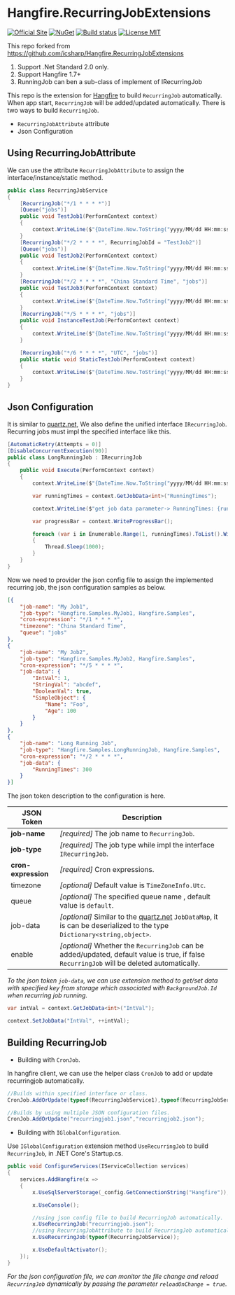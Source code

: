 # Hangfire.RecurringJobExtensions

[![Official Site](https://img.shields.io/badge/site-hangfire.io-blue.svg)](http://hangfire.io)
[![NuGet](https://buildstats.info/nuget/Hangfire.RecurringJobExtensions)](https://www.nuget.org/packages/Hangfire.RecurringJobExtensions/)
[![Build status](https://ci.appveyor.com/api/projects/status/i02yxvu0mvhyv5nk?svg=true)](https://ci.appveyor.com/project/icsharp/hangfire-recurringjobextensions)
[![License MIT](https://img.shields.io/badge/license-MIT-green.svg)](http://opensource.org/licenses/MIT)

This repo forked from https://github.com/icsharp/Hangfire.RecurringJobExtensions

1. Support .Net Standard 2.0 only. 
2. Support Hangfire 1.7+
3. RunningJob can ben a sub-class of implement of IRecurringJob

This repo is the extension for [Hangfire](https://github.com/HangfireIO/Hangfire) to build `RecurringJob` automatically.
When app start, `RecurringJob` will be added/updated automatically.
There is two ways to build `RecurringJob`.

- `RecurringJobAttribute` attribute
- Json Configuration

## Using RecurringJobAttribute

We can use the attribute `RecurringJobAttribute` to assign the interface/instance/static method.


```csharp
public class RecurringJobService
{
    [RecurringJob("*/1 * * * *")]
    [Queue("jobs")]
    public void TestJob1(PerformContext context)
    {
        context.WriteLine($"{DateTime.Now.ToString("yyyy/MM/dd HH:mm:ss")} TestJob1 Running ...");
    }
    [RecurringJob("*/2 * * * *", RecurringJobId = "TestJob2")]
    [Queue("jobs")]
    public void TestJob2(PerformContext context)
    {
        context.WriteLine($"{DateTime.Now.ToString("yyyy/MM/dd HH:mm:ss")} TestJob2 Running ...");
    }
    [RecurringJob("*/2 * * * *", "China Standard Time", "jobs")]
    public void TestJob3(PerformContext context)
    {
        context.WriteLine($"{DateTime.Now.ToString("yyyy/MM/dd HH:mm:ss")} TestJob3 Running ...");
    }
    [RecurringJob("*/5 * * * *", "jobs")]
    public void InstanceTestJob(PerformContext context)
    {
        context.WriteLine($"{DateTime.Now.ToString("yyyy/MM/dd HH:mm:ss")} InstanceTestJob Running ...");
    }

    [RecurringJob("*/6 * * * *", "UTC", "jobs")]
    public static void StaticTestJob(PerformContext context)
    {
        context.WriteLine($"{DateTime.Now.ToString("yyyy/MM/dd HH:mm:ss")} StaticTestJob Running ...");
    }
}
```

## Json Configuration

It is similar to [quartz.net](http://www.quartz-scheduler.net/), We also define the unified interface `IRecurringJob`.
Recurring jobs must impl the specified interface like this.

```csharp
[AutomaticRetry(Attempts = 0)]
[DisableConcurrentExecution(90)]
public class LongRunningJob : IRecurringJob
{
    public void Execute(PerformContext context)
    {
        context.WriteLine($"{DateTime.Now.ToString("yyyy/MM/dd HH:mm:ss")} LongRunningJob Running ...");

        var runningTimes = context.GetJobData<int>("RunningTimes");

        context.WriteLine($"get job data parameter-> RunningTimes: {runningTimes}");

        var progressBar = context.WriteProgressBar();

        foreach (var i in Enumerable.Range(1, runningTimes).ToList().WithProgress(progressBar))
        {
            Thread.Sleep(1000);
        }
    }
}
```

Now we need to provider the json config file to assign the implemented recurring job, the json configuration samples as below.

```json
[{
    "job-name": "My Job1",
    "job-type": "Hangfire.Samples.MyJob1, Hangfire.Samples",
    "cron-expression": "*/1 * * * *",
    "timezone": "China Standard Time",
    "queue": "jobs"
},
{
    "job-name": "My Job2",
    "job-type": "Hangfire.Samples.MyJob2, Hangfire.Samples",
    "cron-expression": "*/5 * * * *",
    "job-data": {
        "IntVal": 1,
        "StringVal": "abcdef",
        "BooleanVal": true,
        "SimpleObject": {
            "Name": "Foo",
            "Age": 100
        }
    }
},
{
    "job-name": "Long Running Job",
    "job-type": "Hangfire.Samples.LongRunningJob, Hangfire.Samples",
    "cron-expression": "*/2 * * * *",
    "job-data": {
        "RunningTimes": 300
    }
}]
```

The json token description to the configuration is here.

JSON Token | Description
---|---
**job-name** | *[required]* The job name to `RecurringJob`.
**job-type** | *[required]* The job type while impl the interface `IRecurringJob`.
**cron-expression** | *[required]* Cron expressions.
timezone | *[optional]* Default value is `TimeZoneInfo.Utc`.
queue | *[optional]* The specified queue name , default value is `default`.
job-data | *[optional]* Similar to the [quartz.net](http://www.quartz-scheduler.net/) `JobDataMap`, it is can be deserialized to the type `Dictionary<string,object>`.
enable | *[optional]* Whether the `RecurringJob` can be added/updated, default value is true, if false `RecurringJob` will be deleted automatically.

*To the json token `job-data`, we can use extension method to get/set data with specified key from storage which associated with `BackgroundJob.Id` when recurring job running.*

```csharp
var intVal = context.GetJobData<int>("IntVal");

context.SetJobData("IntVal", ++intVal);
```

## Building RecurringJob

- Building with `CronJob`.

In hangfire client, we can use the helper class `CronJob` to add or update recurringjob automatically.

```csharp
//Builds within specified interface or class.
CronJob.AddOrUpdate(typeof(RecurringJobService1),typeof(RecurringJobService2));

//Builds by using multiple JSON configuration files.
CronJob.AddOrUpdate("recurringjob1.json","recurringjob2.json");
```

- Building with `IGlobalConfiguration`.

Use `IGlobalConfiguration` extension method `UseRecurringJob` to build `RecurringJob`, in .NET Core's Startup.cs.

``` csharp
public void ConfigureServices(IServiceCollection services)
{
    services.AddHangfire(x =>
    {
        x.UseSqlServerStorage(_config.GetConnectionString("Hangfire"));

        x.UseConsole();

        //using json config file to build RecurringJob automatically.
        x.UseRecurringJob("recurringjob.json");
        //using RecurringJobAttribute to build RecurringJob automatically.
        x.UseRecurringJob(typeof(RecurringJobService));

        x.UseDefaultActivator();
    });
}
```

*For the json configuration file, we can monitor the file change and reload `RecurringJob` dynamically by passing the parameter `reloadOnChange = true`.*